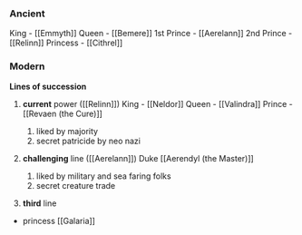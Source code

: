 ### Ancient
King - [[Emmyth]]
Queen - [[Bemere]]
1st Prince - [[Aerelann]]
2nd Prince - [[Relinn]]
Princess - [[Cithrel]]

### Modern
**Lines of succession**
1. **current** power ([[Relinn]])
	King - [[Neldor]]
	Queen - [[Valindra]]
	Prince - [[Revaen (the Cure)]] 
	1. liked by majority
	2. secret patricide by neo nazi

1. **challenging** line ([[Aerelann]])
	Duke [[Aerendyl (the Master)]] 
	1. liked by military and sea faring folks
	2. secret creature trade

3. **third** line
- princess [[Galaria]] 
